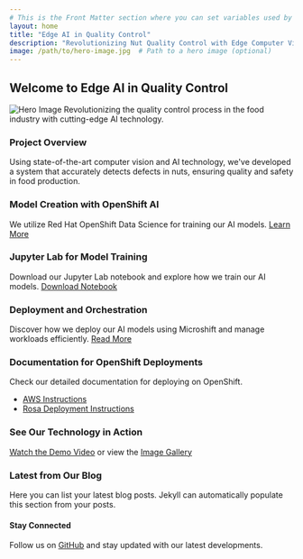 ```yaml
---
# This is the Front Matter section where you can set variables used by Jekyll
layout: home
title: "Edge AI in Quality Control"
description: "Revolutionizing Nut Quality Control with Edge Computer Vision using YOLO V5 and Microshift"
image: /path/to/hero-image.jpg  # Path to a hero image (optional)
---
```


<!-- Hero Section -->
## Welcome to Edge AI in Quality Control
![Hero Image](/path/to/hero-image.jpg)  <!-- Path to the same or different hero image -->
Revolutionizing the quality control process in the food industry with cutting-edge AI technology.

<!-- Project Overview -->
### Project Overview
Using state-of-the-art computer vision and AI technology, we've developed a system that accurately detects defects in nuts, ensuring quality and safety in food production.

<!-- Model Creation with OpenShift AI -->
### Model Creation with OpenShift AI
We utilize Red Hat OpenShift Data Science for training our AI models. [Learn More](/model-creation)

<!-- Jupyter Lab Overview -->
### Jupyter Lab for Model Training
Download our Jupyter Lab notebook and explore how we train our AI models. [Download Notebook](/Train_Nut.ipynb)

<!-- Workload Container & Microshift Deployment -->
### Deployment and Orchestration
Discover how we deploy our AI models using Microshift and manage workloads efficiently. [Read More](/deployment)

<!-- OpenShift Deployment Documentation -->
### Documentation for OpenShift Deployments
Check our detailed documentation for deploying on OpenShift. 
* [AWS Instructions](/aws_deployment.markdown)
* [Rosa Deployment Instructions](/rosa.markdown)

<!-- Demo Section -->
### See Our Technology in Action
[Watch the Demo Video](/path/to/demo-video) or view the [Image Gallery](/image-gallery)

<!-- Latest Blog Posts -->
### Latest from Our Blog
Here you can list your latest blog posts. Jekyll can automatically populate this section from your posts.

<!-- Footer -->
#### Stay Connected
Follow us on [GitHub](https://github.com/redhat-ai-edge-pins-demo) and stay updated with our latest developments.
